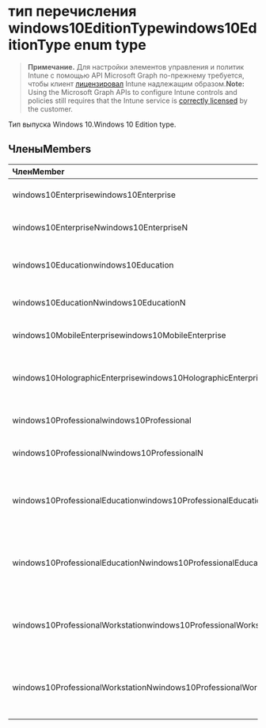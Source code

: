 # <a name="windows10editiontype-enum-type"></a><span data-ttu-id="75de8-101">тип перечисления windows10EditionType</span><span class="sxs-lookup"><span data-stu-id="75de8-101">windows10EditionType enum type</span></span>

> <span data-ttu-id="75de8-102">**Примечание.** Для настройки элементов управления и политик Intune с помощью API Microsoft Graph по-прежнему требуется, чтобы клиент [лицензировал](https://go.microsoft.com/fwlink/?linkid=839381) Intune надлежащим образом.</span><span class="sxs-lookup"><span data-stu-id="75de8-102">**Note:** Using the Microsoft Graph APIs to configure Intune controls and policies still requires that the Intune service is [correctly licensed](https://go.microsoft.com/fwlink/?linkid=839381) by the customer.</span></span>

<span data-ttu-id="75de8-103">Тип выпуска Windows 10.</span><span class="sxs-lookup"><span data-stu-id="75de8-103">Windows 10 Edition type.</span></span>
## <a name="members"></a><span data-ttu-id="75de8-104">Члены</span><span class="sxs-lookup"><span data-stu-id="75de8-104">Members</span></span>
|<span data-ttu-id="75de8-105">Член</span><span class="sxs-lookup"><span data-stu-id="75de8-105">Member</span></span>|<span data-ttu-id="75de8-106">Значение</span><span class="sxs-lookup"><span data-stu-id="75de8-106">Value</span></span>|<span data-ttu-id="75de8-107">Описание</span><span class="sxs-lookup"><span data-stu-id="75de8-107">Description</span></span>|
|:---|:---|:---|
|<span data-ttu-id="75de8-108">windows10Enterprise</span><span class="sxs-lookup"><span data-stu-id="75de8-108">windows10Enterprise</span></span>|<span data-ttu-id="75de8-109">0</span><span class="sxs-lookup"><span data-stu-id="75de8-109">0%</span></span>|<span data-ttu-id="75de8-110">Windows 10 Корпоративная</span><span class="sxs-lookup"><span data-stu-id="75de8-110">Phase 3: Windows 10 Enterprise</span></span>|
|<span data-ttu-id="75de8-111">windows10EnterpriseN</span><span class="sxs-lookup"><span data-stu-id="75de8-111">windows10EnterpriseN</span></span>|<span data-ttu-id="75de8-112">1</span><span class="sxs-lookup"><span data-stu-id="75de8-112">1</span></span>|<span data-ttu-id="75de8-113">Windows 10 EnterpriseN</span><span class="sxs-lookup"><span data-stu-id="75de8-113">Windows 10 EnterpriseN</span></span>|
|<span data-ttu-id="75de8-114">windows10Education</span><span class="sxs-lookup"><span data-stu-id="75de8-114">windows10Education</span></span>|<span data-ttu-id="75de8-115">2</span><span class="sxs-lookup"><span data-stu-id="75de8-115">2</span></span>|<span data-ttu-id="75de8-116">Windows 10 для образовательных учреждений</span><span class="sxs-lookup"><span data-stu-id="75de8-116">Windows 10 Education</span></span>|
|<span data-ttu-id="75de8-117">windows10EducationN</span><span class="sxs-lookup"><span data-stu-id="75de8-117">windows10EducationN</span></span>|<span data-ttu-id="75de8-118">3</span><span class="sxs-lookup"><span data-stu-id="75de8-118">3</span></span>|<span data-ttu-id="75de8-119">Windows 10 EducationN</span><span class="sxs-lookup"><span data-stu-id="75de8-119">Windows 10 EducationN</span></span>|
|<span data-ttu-id="75de8-120">windows10MobileEnterprise</span><span class="sxs-lookup"><span data-stu-id="75de8-120">windows10MobileEnterprise</span></span>|<span data-ttu-id="75de8-121">4</span><span class="sxs-lookup"><span data-stu-id="75de8-121">4</span></span>|<span data-ttu-id="75de8-122">Windows 10 Mobile Корпоративная</span><span class="sxs-lookup"><span data-stu-id="75de8-122">Windows 10 Mobile</span></span>|
|<span data-ttu-id="75de8-123">windows10HolographicEnterprise</span><span class="sxs-lookup"><span data-stu-id="75de8-123">windows10HolographicEnterprise</span></span>|<span data-ttu-id="75de8-124">5</span><span class="sxs-lookup"><span data-stu-id="75de8-124">5</span></span>|<span data-ttu-id="75de8-125">Windows 10 Holographic Корпоративная</span><span class="sxs-lookup"><span data-stu-id="75de8-125">Windows 10 Holographic Enterprise</span></span>|
|<span data-ttu-id="75de8-126">windows10Professional</span><span class="sxs-lookup"><span data-stu-id="75de8-126">windows10Professional</span></span>|<span data-ttu-id="75de8-127">6</span><span class="sxs-lookup"><span data-stu-id="75de8-127">6</span></span>|<span data-ttu-id="75de8-128">Windows 10 Professional</span><span class="sxs-lookup"><span data-stu-id="75de8-128">Windows 10 Professional</span></span>|
|<span data-ttu-id="75de8-129">windows10ProfessionalN</span><span class="sxs-lookup"><span data-stu-id="75de8-129">windows10ProfessionalN</span></span>|<span data-ttu-id="75de8-130">7</span><span class="sxs-lookup"><span data-stu-id="75de8-130">7</span></span>|<span data-ttu-id="75de8-131">Windows 10 ProfessionalN</span><span class="sxs-lookup"><span data-stu-id="75de8-131">Windows 10 ProfessionalN</span></span>|
|<span data-ttu-id="75de8-132">windows10ProfessionalEducation</span><span class="sxs-lookup"><span data-stu-id="75de8-132">windows10ProfessionalEducation</span></span>|<span data-ttu-id="75de8-133">8</span><span class="sxs-lookup"><span data-stu-id="75de8-133"> :=8</span></span>|<span data-ttu-id="75de8-134">Windows 10 Professional для образовательных учреждений</span><span class="sxs-lookup"><span data-stu-id="75de8-134">Windows 10 Professional Education</span></span>|
|<span data-ttu-id="75de8-135">windows10ProfessionalEducationN</span><span class="sxs-lookup"><span data-stu-id="75de8-135">windows10ProfessionalEducationN</span></span>|<span data-ttu-id="75de8-136">9</span><span class="sxs-lookup"><span data-stu-id="75de8-136"> :=9</span></span>|<span data-ttu-id="75de8-137">Windows 10 Professional для образовательных учреждений N</span><span class="sxs-lookup"><span data-stu-id="75de8-137">Windows 10 Professional EducationN</span></span>|
|<span data-ttu-id="75de8-138">windows10ProfessionalWorkstation</span><span class="sxs-lookup"><span data-stu-id="75de8-138">windows10ProfessionalWorkstation</span></span>|<span data-ttu-id="75de8-139">10</span><span class="sxs-lookup"><span data-stu-id="75de8-139">1.0</span></span>|<span data-ttu-id="75de8-140">Windows 10 Professional для рабочих станций</span><span class="sxs-lookup"><span data-stu-id="75de8-140">Windows 10 Professional for Workstations</span></span>|
|<span data-ttu-id="75de8-141">windows10ProfessionalWorkstationN</span><span class="sxs-lookup"><span data-stu-id="75de8-141">windows10ProfessionalWorkstationN</span></span>|<span data-ttu-id="75de8-142">11</span><span class="sxs-lookup"><span data-stu-id="75de8-142">1.1</span></span>|<span data-ttu-id="75de8-143">Windows 10 Professional для рабочих станций N</span><span class="sxs-lookup"><span data-stu-id="75de8-143">Windows 10 Professional for Workstations N</span></span>|



